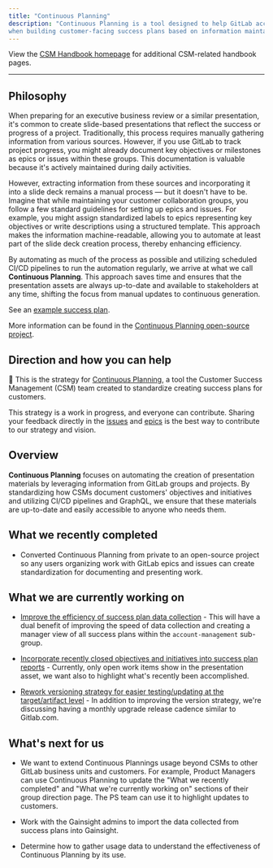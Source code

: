 ```yaml
---
title: "Continuous Planning"
description: "Continuous Planning is a tool designed to help GitLab account teams save time
when building customer-facing success plans based on information maintained in customer collaboration groups. Anyone can use the tools to present updates on ongoing initiatives within their GitLab projects."
---
```


View the [CSM Handbook homepage](/handbook/customer-success/csm/) for additional CSM-related handbook pages.

---

## Philosophy

When preparing for an executive business review or a similar presentation, it's common to create slide-based presentations that reflect the success or progress of a project. Traditionally, this process requires manually gathering information from various sources. However, if you use GitLab to track project progress, you might already document key objectives or milestones as epics or issues within these groups. This documentation is valuable because it's actively maintained during daily activities.

However, extracting information from these sources and incorporating it into a slide deck remains a manual process — but it doesn't have to be. Imagine that while maintaining your customer collaboration groups, you follow a few standard guidelines for setting up epics and issues. For example, you might assign standardized labels to epics representing key objectives or write descriptions using a structured template. This approach makes the information machine-readable, allowing you to automate at least part of the slide deck creation process, thereby enhancing efficiency.

By automating as much of the process as possible and utilizing scheduled CI/CD pipelines to run the automation regularly, we arrive at what we call __Continuous Planning__. This approach saves time and ensures that the presentation assets are always up-to-date and available to stakeholders at any time, shifting the focus from manual updates to continuous generation.

See an [example success plan](https://example-company-success-plan-gitlab-sales-contin-3ced2975f21bc1.gitlab.io/).

More information can be found in the [Continuous Planning open-source project](https://gitlab.com/gitlab-sales-continuous-planning).

## Direction and how you can help

👋 This is the strategy for [Continuous Planning](https://gitlab.com/gitlab-sales-continuous-planning), a tool the Customer Success Management (CSM) team created to standardize creating success plans for customers.

This strategy is a work in progress, and everyone can contribute. Sharing your feedback directly in the [issues](https://gitlab.com/groups/gitlab-sales-continuous-planning/-/issues) and [epics](https://gitlab.com/groups/gitlab-sales-continuous-planning/-/epics) is the best way to contribute to our strategy and vision.

## Overview

__Continuous Planning__ focuses on automating the creation of presentation materials by leveraging information from GitLab groups and projects. By standardizing how CSMs document customers' objectives and initiatives and utilizing CI/CD pipelines and GraphQL, we ensure that these materials are up-to-date and easily accessible to anyone who needs them.

## What we recently completed

- Converted Continuous Planning from private to an open-source project so any users organizing work with GitLab epics and issues can create standardization for documenting and presenting work.

## What we are currently working on

- [Improve the efficiency of success plan data collection](https://gitlab.com/groups/gitlab-sales-continuous-planning/-/epics/5) - This will have a dual benefit of improving the speed of data collection and creating a manager view of all success plans within the `account-management` sub-group.

- [Incorporate recently closed objectives and initiatives into success plan reports](https://gitlab.com/groups/gitlab-sales-continuous-planning/-/epics/3) - Currently, only open work items show in the presentation asset, we want also to highlight what's recently been accomplished.

- [Rework versioning strategy for easier testing/updating at the target/artifact level](https://gitlab.com/groups/gitlab-sales-continuous-planning/-/epics/4) - In addition to improving the version strategy, we're discussing having a monthly upgrade release cadence similar to Gitlab.com.

## What's next for us

- We want to extend Continuous Plannings usage beyond CSMs to other GitLab business units and customers. For example, Product Managers can use Continuous Planning to update the "What we recently completed" and "What we're currently working on" sections of their group direction page. The PS team can use it to highlight updates to customers.

- Work with the Gainsight admins to import the data collected from success plans into Gainsight.

- Determine how to gather usage data to understand the effectiveness of Continuous Planning by its use.
